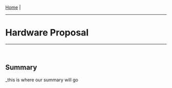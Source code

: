 [Home](https://team307.github.io/) | 

---
# Hardware Proposal
---

<br/>

## Summary

_this is where our summary will go
